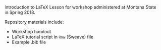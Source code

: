 Introduction to LaTeX Lesson for workshop administered at Montana State in Spring 2018. 

Repository materials include:  
- Workshop handout 
- LaTeX tutorial script in `Rnw` (Sweave) file 
- Example .bib file
